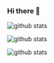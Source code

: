### Hi there 👋

![github stats](https://github-readme-stats-eight-theta.vercel.app/api?username=jg-moren&theme=gotham&include_all_commits=true&count_private=true&hide=issues,contribs&show_icons=true)

![github stats](https://github-readme-stats.vercel.app/api/pin/?username=jg-moren&repo=drive&theme=gotham)


![github stats](https://github-readme-stats-eight-theta.vercel.app/api/top-langs/?username=jg-moren&layout=compact&theme=gotham)

<!--
**jg-moren/jg-moren** is a ✨ _special_ ✨ repository because its `README.md` (this file) appears on your GitHub profile.

Here are some ideas to get you started:

- 🔭 I’m currently working on ...
- 🌱 I’m currently learning ...
- 👯 I’m looking to collaborate on ...
- 🤔 I’m looking for help with ...
- 💬 Ask me about ...
- 📫 How to reach me: ...
- 😄 Pronouns: ...
- ⚡ Fun fact: ...
-->
